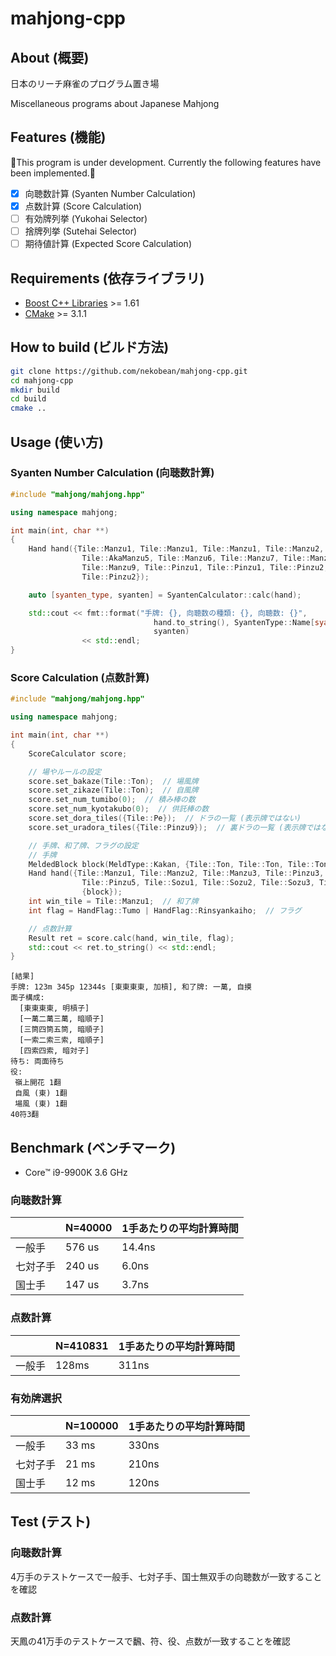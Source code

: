 # mahjong-cpp

## About (概要)

日本のリーチ麻雀のプログラム置き場

Miscellaneous programs about Japanese Mahjong

## Features (機能)

🚧This program is under development. Currently the following features have been implemented.🚧

* [x] 向聴数計算 (Syanten Number Calculation)
* [x] 点数計算 (Score Calculation)
* [ ] 有効牌列挙 (Yukohai Selector)
* [ ] 捨牌列挙 (Sutehai Selector)
* [ ] 期待値計算 (Expected Score Calculation)

## Requirements (依存ライブラリ)

* [Boost C++ Libraries](https://www.boost.org/) >= 1.61
* [CMake](https://cmake.org/) >= 3.1.1

## How to build (ビルド方法)

```bash
git clone https://github.com/nekobean/mahjong-cpp.git
cd mahjong-cpp
mkdir build
cd build
cmake ..
```

## Usage (使い方)

### Syanten Number Calculation (向聴数計算)

```cpp
#include "mahjong/mahjong.hpp"

using namespace mahjong;

int main(int, char **)
{
    Hand hand({Tile::Manzu1, Tile::Manzu1, Tile::Manzu1, Tile::Manzu2,
                Tile::AkaManzu5, Tile::Manzu6, Tile::Manzu7, Tile::Manzu8,
                Tile::Manzu9, Tile::Pinzu1, Tile::Pinzu1, Tile::Pinzu2,
                Tile::Pinzu2});

    auto [syanten_type, syanten] = SyantenCalculator::calc(hand);

    std::cout << fmt::format("手牌: {}, 向聴数の種類: {}, 向聴数: {}",
                                hand.to_string(), SyantenType::Name[syanten_type],
                                syanten)
                << std::endl;
}
```

### Score Calculation (点数計算)

```cpp
#include "mahjong/mahjong.hpp"

using namespace mahjong;

int main(int, char **)
{
    ScoreCalculator score;

    // 場やルールの設定
    score.set_bakaze(Tile::Ton);  // 場風牌
    score.set_zikaze(Tile::Ton);  // 自風牌
    score.set_num_tumibo(0);  // 積み棒の数
    score.set_num_kyotakubo(0);  // 供託棒の数
    score.set_dora_tiles({Tile::Pe});  // ドラの一覧 (表示牌ではない)
    score.set_uradora_tiles({Tile::Pinzu9});  // 裏ドラの一覧 (表示牌ではない)

    // 手牌、和了牌、フラグの設定
    // 手牌
    MeldedBlock block(MeldType::Kakan, {Tile::Ton, Tile::Ton, Tile::Ton, Tile::Ton});
    Hand hand({Tile::Manzu1, Tile::Manzu2, Tile::Manzu3, Tile::Pinzu3, Tile::Pinzu4,
                Tile::Pinzu5, Tile::Sozu1, Tile::Sozu2, Tile::Sozu3, Tile::Sozu4, Tile::Sozu4},
                {block});
    int win_tile = Tile::Manzu1;  // 和了牌
    int flag = HandFlag::Tumo | HandFlag::Rinsyankaiho;  // フラグ

    // 点数計算
    Result ret = score.calc(hand, win_tile, flag);
    std::cout << ret.to_string() << std::endl;
}
```

```output
[結果]
手牌: 123m 345p 12344s [東東東東, 加槓], 和了牌: 一萬, 自摸
面子構成:
  [東東東東, 明槓子]
  [一萬二萬三萬, 暗順子]
  [三筒四筒五筒, 暗順子]
  [一索二索三索, 暗順子]
  [四索四索, 暗対子]
待ち: 両面待ち
役:
 嶺上開花 1翻
 自風 (東) 1翻
 場風 (東) 1翻
40符3翻
```

## Benchmark (ベンチマーク)

* Core™ i9-9900K 3.6 GHz

### 向聴数計算

|      | N=40000 | 1手あたりの平均計算時間  |
|------|--------------------|-------------|
| 一般手  | 576 us           | 14.4ns |
| 七対子手 | 240 us          | 6.0ns |
| 国士手  | 147 us           | 3.7ns |

### 点数計算

|      | N=410831 | 1手あたりの平均計算時間  |
|------|--------------------|-------------|
| 一般手  | 128ms              | 311ns |

### 有効牌選択

|      | N=100000 | 1手あたりの平均計算時間  |
|------|--------------------|-------------|
| 一般手  | 33 ms           | 330ns |
| 七対子手 | 21 ms          | 210ns |
| 国士手  | 12 ms           | 120ns |

## Test (テスト)

### 向聴数計算

4万手のテストケースで一般手、七対子手、国士無双手の向聴数が一致することを確認

### 点数計算

天鳳の41万手のテストケースで飜、符、役、点数が一致することを確認
